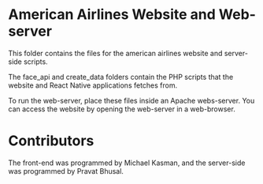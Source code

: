 # American Airlines Website and Web-server
This folder contains the files for the american airlines website and server-side scripts.

The face_api and create_data folders contain the PHP scripts that the website and React Native applications fetches from.  

To run the web-server, place these files inside an Apache webs-server. You can access the website by opening the web-server in a web-browser.

# Contributors
The front-end was programmed by Michael Kasman, and the server-side was programmed by Pravat Bhusal.
